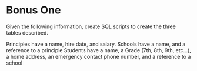 # Bonus One

Given the following information, create SQL scripts to create the three tables described.

Principles have a name, hire date, and salary.
Schools have a name, and a reference to a principle
Students have a name, a Grade (7th, 8th, 9th, etc...), a home address, an emergency contact phone number, and a reference to a school